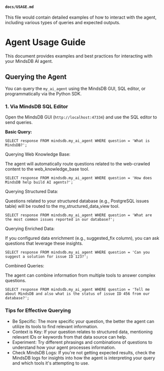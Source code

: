 #### `docs/USAGE.md`

This file would contain detailed examples of how to interact with the agent, including various types of queries and expected outputs.

# Agent Usage Guide

This document provides examples and best practices for interacting with your MindsDB AI agent.

## Querying the Agent

You can query the `my_ai_agent` using the MindsDB GUI, SQL editor, or programmatically via the Python SDK.

### 1. Via MindsDB SQL Editor

Open the MindsDB GUI (`http://localhost:47334`) and use the SQL editor to send queries.

**Basic Query:**

```
SELECT response FROM mindsdb.my_ai_agent WHERE question = 'What is MindsDB?';
```

Querying Web Knowledge Base:

The agent will automatically route questions related to the web-crawled content to the web_knowledge_base tool.
```
SELECT response FROM mindsdb.my_ai_agent WHERE question = 'How does MindsDB help build AI agents?';
```
Querying Structured Data:

Questions related to your structured database (e.g., PostgreSQL issues table) will be routed to the my_structured_data_view tool.
```
SELECT response FROM mindsdb.my_ai_agent WHERE question = 'What are the most common issues reported in our database?';
```
Querying Enriched Data:

If you configured data enrichment (e.g., suggested_fix column), you can ask questions that leverage these insights.
```
SELECT response FROM mindsdb.my_ai_agent WHERE question = 'Can you suggest a solution for issue ID 123?';
```
Combined Queries:

The agent can combine information from multiple tools to answer complex questions.
```
SELECT response FROM mindsdb.my_ai_agent WHERE question = 'Tell me about MindsDB and also what is the status of issue ID 456 from our database?';
```

### Tips for Effective Querying

* Be Specific: The more specific your question, the better the agent can utilize its tools to find relevant information.
* Context is Key: If your question relates to structured data, mentioning relevant IDs or keywords from that data source can help.
* Experiment: Try different phrasings and combinations of questions to understand how your agent processes information.
* Check MindsDB Logs: If you're not getting expected results, check the MindsDB logs for insights into how the agent is interpreting your query and which tools it's attempting to use.

